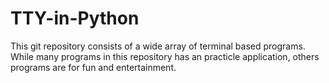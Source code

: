 # TTY-in-Python
This git repository consists of a wide array of terminal based programs. While many programs in this repository has an practicle application, others programs are for fun and entertainment.
